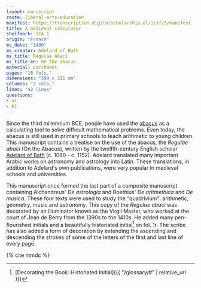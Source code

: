 ```yaml
---
layout: manuscript
route: liberal-arts-education
manifest: https://transcription.digitalscholarship.nl/iiif/5/manifest
title: A medieval calculator
shelfmark: SCA 1
origin: "France"
ms_date: "1400"
ms_creator: Adelard of Bath
ms_title: Regulae Abaci
ms_title_en: On the abacus
material: parchment
pages: "18 fols."
dimensions: "399 x 311 mm"
columns: "2 cols."
lines: "42 lines"
questions:
- a1
- b1
---
```


Since the third millennium BCE, people have used the
[abacus](https://en.wikipedia.org/wiki/Abacus) as a
calculating tool to solve difficult mathematical problems. Even today,
the abacus is still used in primary schools to teach arithmetic to young
children. This manuscript contains a treatise on the use of the abacus,
the *Regulae abaci* (On the Abacus), written by the twelfth-century
English scholar [Adelard of Bath](https://en.wikipedia.org/wiki/Adelard_of_Bath) (c.
1080 - c. 1152). Adelard translated many important Arabic works on
astronomy and astrology into Latin. These translations, in addition to
Adelard's own publications, were very popular in medieval schools and
universities.

This manuscript once formed the last part of a composite manuscript
containing Alchandreus' *De astrologia* and Boethius' *De aritmethica*
and *De musica.* These four texts were used to study the "quadrivium":
arithmetic, geometry, music and astronomy. This copy of the *Regulae abaci* was decorated by an illuminator known as the Virgil Master, who
worked at the court of Jean de Berry from the 1390s to the 1410s. He
added many pen-flourished initials and a beautifully historiated
initial[^1] on fol. 1r. The scribe has also added a form of decoration by
extending the ascending and descending the strokes of some of the
letters of the first and last line of every page.

[^1]: [Decorating the Book: Historiated Initial]({{ "/glossary/#" | relative_url }})

{% cite mmdc %}